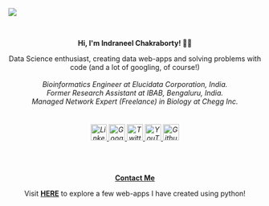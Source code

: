 ![](https://komarev.com/ghpvc/?username=ineelhere&color=red)

<div class="container"> <br><p align='center'><strong> Hi, I'm Indraneel Chakraborty! 👨‍💻 </strong></p><p  align='center'>Data Science enthusiast, creating data web-apps and solving problems with code (and a lot of googling, of course!)<br><br><i>Bioinformatics Engineer at Elucidata Corporation, India. <br>Former Research Assistant at IBAB, Bengaluru, India. <br> Managed Network Expert (Freelance) in Biology at Chegg Inc. <br></i> </p> <h6 class="jumbotron-heading" align = 'center'><br> <a href="https://www.linkedin.com/in/indraneelchakraborty/" target="_blank"><img src="https://static-exp1.licdn.com/sc/h/al2o9zrvru7aqj8e1x2rzsrca" alt="Linkedin" width="32" height="32" > </a> <a href="https://sites.google.com/view/indraneelchakraborty" target="_blank"><img width="32" height="32" src="https://lh3.googleusercontent.com/mjVS_Izc6fGAvuaT0v--gb2so5mZvAbI5EUMUB41cWB7tpy81trBCR8rIlj8NoKgPzDWGN-Hs97NlW0T9W57YJ5z9A8QQWwXUYa_Zg=h120" alt="Google Sites" > </a> <a href="https://twitter.com/ineelhere" target="_blank"> <img src="https://abs.twimg.com/favicons/twitter.ico" alt="Twitter" width="32" height="32"> </a> <a href="https://www.youtube.com/channel/UCbIMzl7rOj0FkamVf_aBM8w" target="_blank"> <img src="https://www.youtube.com/s/desktop/28b67e7f/img/favicon_48.png" alt="YouTube" width="32" height="32"> </a> <a href="https://github.com/ineelhere" target="_blank"><img width="32" height="32" src="https://github.com/fluidicon.png" alt="Github" > </a> </h6><br> <p align=center > <a href="https://docs.google.com/forms/d/e/1FAIpQLSeZuuBTcglrHmKFfTwZ66HdHVYKge6kJ3cAtSCdF7e_8NMypg/viewform" class="btn btn-outline-success" target="_blank"><strong>Contact Me</strong></a> </p> </div> </section> </main>

<p align='center'> Visit <strong><a href="https://share.streamlit.io/ineelhere/ineelhere/main/ineelhere.py" target="_blank">HERE</a></strong> to explore a few web-apps I have created using python!</p>


<!-- <p align="center"><img src="https://github-readme-stats.vercel.app/api?username=ineelhere&show_icons=true&theme=algolia" width = 390px alt="indraneel-chakraborty"></p> -->

